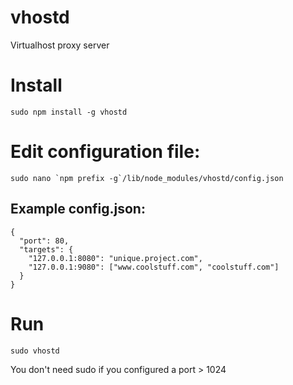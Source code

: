 vhostd
======
Virtualhost proxy server

# Install
    sudo npm install -g vhostd

# Edit configuration file:
    sudo nano `npm prefix -g`/lib/node_modules/vhostd/config.json
## Example config.json:
    {
      "port": 80,
      "targets": {
        "127.0.0.1:8080": "unique.project.com",
        "127.0.0.1:9080": ["www.coolstuff.com", "coolstuff.com"]
      }
    }

# Run
    sudo vhostd
You don't need sudo if you configured a port > 1024
